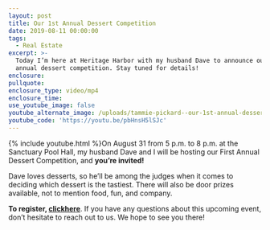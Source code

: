 ```yaml
---
layout: post
title: Our 1st Annual Dessert Competition
date: 2019-08-11 00:00:00
tags:
  - Real Estate
excerpt: >-
  Today I’m here at Heritage Harbor with my husband Dave to announce our first
  annual dessert competition. Stay tuned for details!
enclosure:
pullquote:
enclosure_type: video/mp4
enclosure_time:
use_youtube_image: false
youtube_alternate_image: /uploads/tammie-pickard--our-1st-annual-dessert-competition-youtube.jpg
youtube_code: 'https://youtu.be/pbHnsH5lSJc'
---
```


{% include youtube.html %}On August 31 from 5 p.m. to 8 p.m. at the Sanctuary Pool Hall, my husband Dave and I will be hosting our First Annual Dessert Competition, and **you’re invited\!**

Dave loves desserts, so he’ll be among the judges when it comes to deciding which dessert is the tastiest. There will also be door prizes available, not to mention food, fun, and company.

**To register, [click](__notset__)**[**here**](__notset__). If you have any questions about this upcoming event, don’t hesitate to reach out to us. We hope to see you there\!